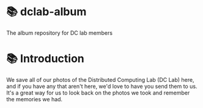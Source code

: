 # 📚 dclab-album
The album repository for DC lab members

# 📚 Introduction 
We save all of our photos of the Distributed Computing Lab (DC Lab) here, and if you have any that aren't here, we'd love to have you send them to us. It's a great way for us to look back on the photos we took and remember the memories we had.
